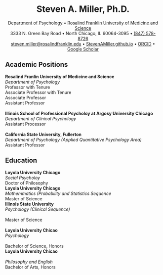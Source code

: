 <html>

<head>
    <meta charset="UTF-8">
    <meta name="viewport" content="width=device-width, initial-scale=1.0">
</head>

<body>  
        <h1 align="center">Steven A. Miller, Ph.D.</h1>
        <div class="contact-info">
<p align="center">
<a href="https://www.rosalindfranklin.edu/academics/college-of-health-professions/degree-programs/psychology-phd/">Department of Psychology</a> • 
<a href="https://www.rosalindfranklin.edu/">Rosalind Franklin University of Medicine and Science</a><br> 
            3333 N. Green Bay Road • 
            North Chicago, IL 60064-3095 •
            <a href="tel:1-847-578-8726">(847) 578-8726</a> <br>
            <a href="mailto:steven.miller@rosalindfranklin.edu">steven.miller@rosalindfranklin.edu</a> • 
            <a href="https://github.com/StevenAMillerPhD/StevenAMiller.github.io/tree/main?tab=readme-ov-file#steven-a-miller-phd">StevenAMiller.github.io</a> • 
            <a href="https://orcid.org/0000-0001-6687-776X">ORCID</a> • 
            <a href="https://scholar.google.com/citations?user=ggne6LkAAAAJ&hl=en">Google Scholar</a>
        </p>
</center>
        <h2>Academic Positions</h2>
            <p></p>
            <div class="indented-block">
        <b>Rosalind Franlin University of Medicine and Science</b><br>  
        <i>Department of Psychology</i><br>
        Professor with Tenure <br>
        Associate Professor with Tenure <br>
        Associate Professor <br>
        Assistant Professor <br>
                <br>
        <b>Illinois School of Professional Psycholoy at Argosy University Chicago</b><br>     
        <i>Department of Clinical Psychology</i><br>
                Assistant Processor <br>
        <br>
        <b>California State University, Fullerton</b><br>  
        <i>Department of Psychology (Applied Quantitative Psychology Area)</i><br>                
        Assistant Professor
            </div>
<h2>Education</h2>
            <p></p>
            <div class="indented-block">
        <b>Loyola University Chicago</b><br>  
        <i>Social Psycholoy</i><br>
       Doctor of Philosophy
                <br>
        <b>Loyola University Chicago</b><br>  
        <i>Mathemmatics (Probability and Statistics Sequence</i><br>
       Master of Science
                <br>
                <b>Illinois State University</b><br>  
        <i>Psychology (Clinical Sequence)</i><br>
                     <br>
       Master of Science
                <br>
                    <br>
                <b>Loyola University Chicao</b><br>  
        <i>Psychology</i><br>
                     <br>
       Bachelor of Science, Honors
                <br>            
                <b>Loyola University Chicao</b><br> 
                <br>
        <i>Philosophy and English</i><br>
       Bachelor of Arts, Honors
                <br>                    
            </div>
</body>
</html>
